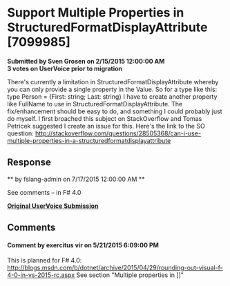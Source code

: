 # Support Multiple Properties in StructuredFormatDisplayAttribute [7099985] #

**Submitted by Sven Grosen on 2/15/2015 12:00:00 AM**  
**3 votes on UserVoice prior to migration**  

There's currently a limitation in StructuredFormatDisplayAttribute whereby you can only provide a single property in the Value.
So for a type like this: type Person = {First: string; Last: string} I have to create another property like FullName to use in StructuredFormatDisplayAttribute. The fix/enhancement should be easy to do, and something I could probably just do myself.
I first broached this subject on StackOverflow and Tomas Petricek suggested I create an issue for this. Here's the link to the SO question: http://stackoverflow.com/questions/28505368/can-i-use-multiple-properties-in-a-structuredformatdisplayattribute



## Response ##
** by fslang-admin on 7/17/2015 12:00:00 AM **

See comments – in F# 4.0


**[Original UserVoice Submission](https://fslang.uservoice.com/forums/245727-f-language/suggestions/7099985)**


## Comments ##


#### Comment by exercitus vir on 5/21/2015 6:09:00 PM ####
This is planned for F# 4.0: http://blogs.msdn.com/b/dotnet/archive/2015/04/29/rounding-out-visual-f-4-0-in-vs-2015-rc.aspx
See section "Multiple properties in [<StructuredFormatDisplay>]"

